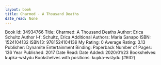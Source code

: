 ```yaml
---
layout: book
title: Charmed - A Thousand Deaths
date_read: None
---
```


Book Id: 34934766
Title: Charmed: A Thousand Deaths
Author: Erica Schultz
Author l-f: Schultz, Erica
Additional Authors: Maria Sanapo
ISBN: 1524104132
ISBN13: 9781524104139
My Rating: 0
Average Rating: 3.13
Publisher: Dynamite Entertainment
Binding: Paperback
Number of Pages: 136
Year Published: 2017
Date Read: 
Date Added: 2020/01/23
Bookshelves: kupka-wstydu
Bookshelves with positions: kupka-wstydu (#932)

